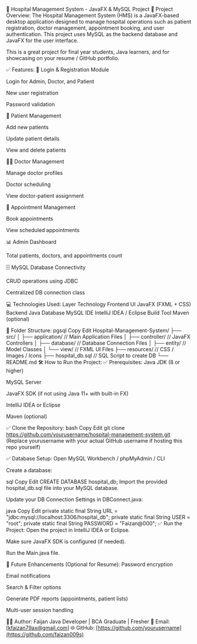 🏥 Hospital Management System - JavaFX & MySQL Project
📌 Project Overview:
The Hospital Management System (HMS) is a JavaFX-based desktop application designed to manage hospital operations such as patient registration, doctor management, appointment booking, and user authentication.
This project uses MySQL as the backend database and JavaFX for the user interface.

This is a great project for final year students, Java learners, and for showcasing on your resume / GitHub portfolio.

✅ Features:
🔑 Login & Registration Module

Login for Admin, Doctor, and Patient

New user registration

Password validation

📝 Patient Management

Add new patients

Update patient details

View and delete patients

👨‍⚕️ Doctor Management

Manage doctor profiles

Doctor scheduling

View doctor-patient assignment

📅 Appointment Management

Book appointments

View scheduled appointments

📊 Admin Dashboard

Total patients, doctors, and appointments count

🗄️ MySQL Database Connectivity

CRUD operations using JDBC

Centralized DB connection class

💻 Technologies Used:
Layer	Technology
Frontend UI	JavaFX (FXML + CSS)
Backend	Java
Database	MySQL
IDE	IntelliJ IDEA / Eclipse
Build Tool	Maven (optional)

📂 Folder Structure:
pgsql
Copy
Edit
Hospital-Management-System/
├── src/
│   ├── application/        // Main Application Files
│   ├── controller/          // JavaFX Controllers
│   ├── database/            // Database Connection Files
│   ├── entity/              // Model Classes
│   └── view/                // FXML UI Files
├── resources/               // CSS / Images / Icons
├── hospital_db.sql          // SQL Script to create DB
└── README.md
🛠️ How to Run the Project:
✅ Prerequisites:
Java JDK (8 or higher)

MySQL Server

JavaFX SDK (if not using Java 11+ with built-in FX)

IntelliJ IDEA or Eclipse

Maven (optional)

✅ Clone the Repository:
bash
Copy
Edit
git clone https://github.com/yourusername/hospital-management-system.git
(Replace yourusername with your actual GitHub username if hosting this repo yourself)

✅ Database Setup:
Open MySQL Workbench / phpMyAdmin / CLI

Create a database:

sql
Copy
Edit
CREATE DATABASE hospital_db;
Import the provided hospital_db.sql file into your MySQL database.

Update your DB Connection Settings in DBConnect.java:

java
Copy
Edit
private static final String URL = "jdbc:mysql://localhost:3306/hospital_db";
private static final String USER = "root";
private static final String PASSWORD = "Faizan@000";
✅ Run the Project:
Open the project in IntelliJ IDEA or Eclipse.

Make sure JavaFX SDK is configured (if needed).

Run the Main.java file.

🎯 Future Enhancements (Optional for Resume):
Password encryption

Email notifications

Search & Filter options

Generate PDF reports (appointments, patient lists)

Multi-user session handling

🧑‍💻 Author:
Faijan 
Java Developer | BCA Graduate | Fresher
📧 Email: [kfaizan79ax@gmail.com]
🌐 GitHub: [https://github.com/yourusername](https://github.com/faizan009s)
